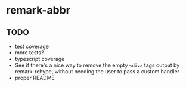 # remark-abbr

## TODO

- test coverage
- more tests?
- typescript coverage
- See if there's a nice way to remove the empty `<div>` tags output by remark-rehype, without needing the user to pass a custom handler
- proper README

